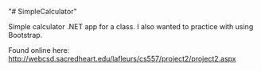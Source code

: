 "# SimpleCalculator" 

Simple calculator .NET app for a class. I also wanted to practice with using Bootstrap.

Found online here: http://webcsd.sacredheart.edu/lafleurs/cs557/project2/project2.aspx